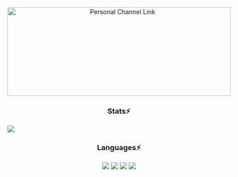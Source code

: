 <p align="center">
<a href="https://www.youtube.com/@iAntonAMC" target="_blank"><img src="https://user-images.githubusercontent.com/97558737/202385658-409b06df-8616-4950-9854-ff23fe50db0f.jpeg" height="200" width="100%" alt="Personal Channel Link"></a>
</p>

<h3 align="center">Stats⚡</h3>
<div style="display:flex; align-items:center;">
<picture align="center">
<source 
  srcset="https://github-readme-stats.vercel.app/api?username=iAntonAMC&show_icons=true&theme=dark"
  media="(prefers-color-scheme: dark)"
/>
<img src="https://github-readme-stats.vercel.app/api?username=iAntonAMC&show_icons=true" />
</picture>
</div>

<h3 align="center">Languages⚡</h3>
<p align="center">
<img src="https://img.shields.io/badge/HTML5-E34F26?style=for-the-badge&logo=html5&logoColor=white" />
<img src="https://img.shields.io/badge/CSS3-1572B6?style=for-the-badge&logo=css3&logoColor=white" />
<img src="https://img.shields.io/badge/PHP-777BB4?style=for-the-badge&logo=php&logoColor=white" />
<img src="https://img.shields.io/badge/Python-FFD43B?style=for-the-badge&logo=python&logoColor=blue" />
 </p>

